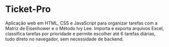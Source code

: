 # Ticket-Pro
Aplicação web em HTML, CSS e JavaScript para organizar tarefas com a Matriz de Eisenhower e o Método Ivy Lee. Importa e exporta arquivos Excel, classifica tarefas por prioridade e permite escolher até 6 tarefas diárias, tudo direto no navegador, sem necessidade de backend.
